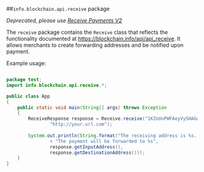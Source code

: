 ##`info.blockchain.api.receive` package

*Deprecated, please use [Receive Payments V2](receive2.md)*

The `receive` package contains the `Receive` class that reflects the functionality documented at https://blockchain.info/api/api_receive. It allows merchants to create forwarding addresses and be notified upon payment.

Example usage:

```java

package test;
import info.blockchain.api.receive.*;

public class App 
{
    public static void main(String[] args) throws Exception
    {	
    	ReceiveResponse response = Receive.receive("1KZoUuPWFAeyVySHAGqvTUDoX6P3ntuLNF",
    			"http://your.url.com");
    	
    	System.out.println(String.format("The receiving address is %s. "
    			+ "The payment will be forwarded to %s", 
    			response.getInputAddress(),
    			response.getDestinationAddress()));
    }
}

```